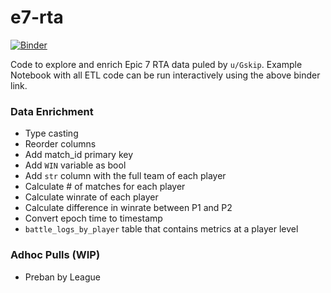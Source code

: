 # e7-rta

[![Binder](https://mybinder.org/badge_logo.svg)](https://mybinder.org/v2/gh/etothex2/e7-rta/HEAD)

Code to explore and enrich Epic 7 RTA data puled by `u/Gskip`. Example Notebook with all ETL code can be run interactively using the above binder link.

### Data Enrichment
* Type casting
* Reorder columns
* Add match_id primary key
* Add `WIN` variable as bool
* Add `str` column with the full team of each player
* Calculate # of matches for each player
* Calculate winrate of each player
* Calculate difference in winrate between P1 and P2
* Convert epoch time to timestamp
* `battle_logs_by_player` table that contains metrics at a player level

### Adhoc Pulls (WIP)
* Preban by League
